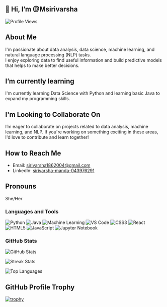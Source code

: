 ## 👋 Hi, I’m @Msirivarsha

![Profile Views](https://komarev.com/ghpvc/?username=Msirivarsha&color=blue&style=flat-square)


## About Me
I'm passionate about data analysis, data science, machine learning, and natural language processing (NLP) tasks.         
I enjoy exploring data to find useful information and build predictive models that helps to make better decisions.

## I’m currently learning
I'm currently learning Data Science with Python and learning basic Java to expand my programming skills.

## I'm Looking to Collaborate On
I’m eager to collaborate on projects related to data analysis, machine learning, and NLP. If you're working on something exciting in these areas, I'd love to contribute and learn together!

## How to Reach Me
- Email: [sirivarsha1862004@gmail.com](mailto:sirivarsha1862004@gmail.com)
- LinkedIn: [sirivarsha-manda-043976291](https://www.linkedin.com/in/sirivarsha-manda-043976291)

## Pronouns
She/Her

### Languages and Tools

![Python](https://img.shields.io/badge/Python-3776AB?style=for-the-badge&logo=python&logoColor=white)
![Java](https://img.shields.io/badge/Java-007396?style=for-the-badge&logo=java&logoColor=white)
![Machine Learning](https://img.shields.io/badge/Machine%20Learning-000000?style=for-the-badge&logo=scikit-learn&logoColor=white)
![VS Code](https://img.shields.io/badge/VS%20Code-0078D4?style=for-the-badge&logo=visual-studio-code&logoColor=white)
![CSS3](https://img.shields.io/badge/CSS3-1572B6?style=for-the-badge&logo=css3&logoColor=white)
![React](https://img.shields.io/badge/React-61DAFB?style=for-the-badge&logo=react&logoColor=black)
![HTML5](https://img.shields.io/badge/HTML5-E34F26?style=for-the-badge&logo=html5&logoColor=white)
![JavaScript](https://img.shields.io/badge/JavaScript-F7DF1E?style=for-the-badge&logo=javascript&logoColor=black)
![Jupyter Notebook](https://img.shields.io/badge/Jupyter-F37626?style=for-the-badge&logo=jupyter&logoColor=white)

### GitHub Stats

![GitHub Stats](https://github-readme-stats.vercel.app/api?username=Msirivarsha&show_icons=true&theme=default&hide_title=true&bg_color=ffffff&langs_count=5)

![Streak Stats](https://github-readme-streak-stats.herokuapp.com/?user=Msirivarsha&theme=default&hide_title=true&background=ffffff)

![Top Languages](https://github-readme-stats.vercel.app/api/top-langs/?username=Msirivarsha&layout=compact&theme=default&bg_color=ffffff&langs_count=5)


## GitHub Profile Trophy

[![trophy](https://github-profile-trophy.vercel.app/?username=Msirivarsha&theme=flat&no-frame=true)](https://github.com/ryo-ma/github-profile-trophy)
